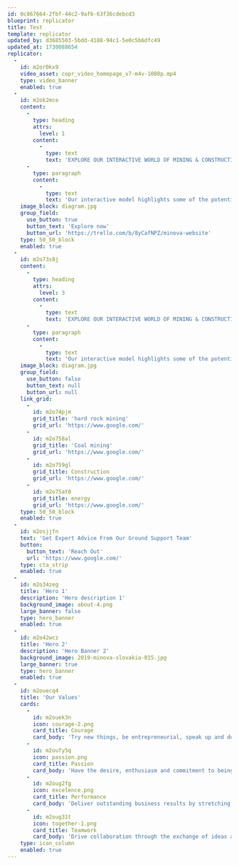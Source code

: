 ```yaml
---
id: 0c867664-2fbf-44c2-9af6-63f36cdebcd3
blueprint: replicator
title: Test
template: replicator
updated_by: d3685503-5bdd-4188-94c1-5e0c5b6dfc49
updated_at: 1730088654
replicator:
  -
    id: m2or0kx9
    video_asset: copr_video_homepage_v7-m4v-1080p.mp4
    type: video_banner
    enabled: true
  -
    id: m2ok2mce
    content:
      -
        type: heading
        attrs:
          level: 1
        content:
          -
            type: text
            text: 'EXPLORE OUR INTERACTIVE WORLD OF MINING & CONSTRUCTION'
      -
        type: paragraph
        content:
          -
            type: text
            text: 'Our interactive model highlights some of the potential challenges you may encounter every day across mining and construction projects. See how Minova can support you with our range of innovative solutions by clicking on the sectors below:'
    image_block: diagram.jpg
    group_field:
      use_button: true
      button_text: 'Explore now'
      button_url: 'https://trello.com/b/8yCafNPZ/minova-website'
    type: 50_50_block
    enabled: true
  -
    id: m2o73s8j
    content:
      -
        type: heading
        attrs:
          level: 3
        content:
          -
            type: text
            text: 'EXPLORE OUR INTERACTIVE WORLD OF MINING & CONSTRUCTION'
      -
        type: paragraph
        content:
          -
            type: text
            text: 'Our interactive model highlights some of the potential challenges you may encounter every day across mining and construction projects. See how Minova can support you with our range of innovative solutions by clicking on the sectors below:'
    image_block: diagram.jpg
    group_field:
      use_button: false
      button_text: null
      button_url: null
    link_grid:
      -
        id: m2o74pjm
        grid_title: 'hard rock mining'
        grid_url: 'https://www.google.com/'
      -
        id: m2o758al
        grid_title: 'Coal mining'
        grid_url: 'https://www.google.com/'
      -
        id: m2o759gl
        grid_title: Construction
        grid_url: 'https://www.google.com/'
      -
        id: m2o75at0
        grid_title: energy
        grid_url: 'https://www.google.com/'
    type: 50_50_block
    enabled: true
  -
    id: m2osjjfn
    text: 'Get Expert Advice From Our Ground Support Team'
    button:
      button_text: 'Reach Out'
      url: 'https://www.google.com/'
    type: cta_strip
    enabled: true
  -
    id: m2o34zeg
    title: 'Hero 1'
    description: 'Hero description 1'
    background_image: about-4.png
    large_banner: false
    type: hero_banner
    enabled: true
  -
    id: m2o42wcz
    title: 'Hero 2'
    description: 'Hero Banner 2'
    background_image: 2019-minova-slovakia-015.jpg
    large_banner: true
    type: hero_banner
    enabled: true
  -
    id: m2ouecq4
    title: 'Our Values'
    cards:
      -
        id: m2ouek3n
        icon: courage-2.png
        card_title: Courage
        card_body: 'Try new things, be entrepreneurial, speak up and do the right thing.'
      -
        id: m2oufy5q
        icon: passion.png
        card_title: Passion
        card_body: 'Have the desire, enthusiasm and commitment to being the best.'
      -
        id: m2oug2fg
        icon: excelence.png
        card_title: Performance
        card_body: 'Deliver outstanding business results by stretching your capabilities.'
      -
        id: m2oug31t
        icon: together-1.png
        card_title: Teamwork
        card_body: 'Drive collaboration through the exchange of ideas and views.'
    type: icon_column
    enabled: true
---
```

